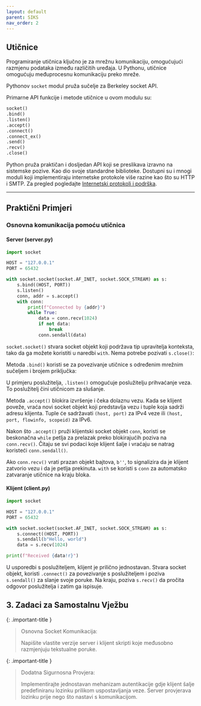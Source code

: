 ```yaml
---
layout: default
parent: SIKS
nav_order: 2
---
```


## Utičnice

Programiranje utičnica ključno je za mrežnu komunikaciju, omogućujući razmjenu podataka između različitih uređaja. U Pythonu, utičnice omogućuju međuprocesnu komunikaciju preko mreže.

Pythonov `socket` modul pruža sučelje za Berkeley socket API. 

Primarne API funkcije i metode utičnice u ovom modulu su:

```python
socket()
.bind()
.listen()
.accept()
.connect()
.connect_ex()
.send()
.recv()
.close()
```

Python pruža praktičan i dosljedan API koji se preslikava izravno na sistemske pozive. Kao dio svoje standardne biblioteke. Dostupni su i mnogi moduli koji implementiraju internetske protokole više razine kao što su HTTP i SMTP. Za pregled pogledajte [Internetski protokoli i podrška](https://docs.python.org/3/library/internet.html).

---

## Praktični Primjeri

### Osnovna komunikacija pomoću utičnica

#### Server (server.py)

```python
import socket

HOST = "127.0.0.1"  
PORT = 65432 

with socket.socket(socket.AF_INET, socket.SOCK_STREAM) as s:
    s.bind((HOST, PORT))
    s.listen()
    conn, addr = s.accept()
    with conn:
        print(f"Connected by {addr}")
        while True:
            data = conn.recv(1024)
            if not data:
                break
            conn.sendall(data)
```

`socket.socket()` stvara socket objekt koji podržava tip upravitelja konteksta, tako da ga možete koristiti u naredbi `with`. Nema potrebe pozivati `​​s.close()`:

Metoda `.bind()` koristi se za povezivanje utičnice s određenim mrežnim sučeljem i brojem priključka:

U primjeru poslužitelja, `.listen()` omogućuje poslužitelju prihvaćanje veza. To poslužitelj čini utičnicom za slušanje.

Metoda `.accept()` blokira izvršenje i čeka dolaznu vezu. Kada se klijent poveže, vraća novi socket objekt koji predstavlja vezu i tuple koja sadrži adresu klijenta. Tuple će sadržavati `(host, port)` za IPv4 veze ili `(host, port, flowinfo, scopeid)` za IPv6.

Nakon što `.accept()` pruži klijentski socket objekt `conn`, koristi se beskonačna `while` petlja za prelazak preko blokirajućih poziva na `conn.recv()`. Čitaju se svi podaci koje klijent šalje i vraćaju se natrag koristeći `conn.sendall()`.

Ako `conn.recv()` vrati prazan objekt bajtova, `b''`, to signalizira da je klijent zatvorio vezu i da je petlja prekinuta. `with` se koristi s `conn` za automatsko zatvaranje utičnice na kraju bloka.

#### Klijent (client.py)

```python
import socket

HOST = "127.0.0.1" 
PORT = 65432

with socket.socket(socket.AF_INET, socket.SOCK_STREAM) as s:
    s.connect((HOST, PORT))
    s.sendall(b"Hello, world")
    data = s.recv(1024)

print(f"Received {data!r}")
```

U usporedbi s poslužiteljem, klijent je prilično jednostavan. Stvara socket objekt, koristi `.connect()` za povezivanje s poslužiteljem i poziva `s.sendall()` za slanje svoje poruke. Na kraju, poziva `s.recv()` da pročita odgovor poslužitelja i zatim ga ispisuje.

## 3. Zadaci za Samostalnu Vježbu

{: .important-title }
> Osnovna Socket Komunikacija:
>
> Napišite vlastite verzije server i klijent skripti koje međusobno razmjenjuju tekstualne poruke.

{: .important-title }
> Dodatna Sigurnosna Provjera:
>
> Implementirajte jednostavan mehanizam autentikacije gdje klijent šalje predefiniranu lozinku prilikom uspostavljanja veze.
> Server provjerava lozinku prije nego što nastavi s komunikacijom.
